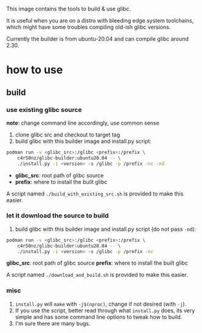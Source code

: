 This image contains the tools to build & use glibc.

It is useful when you are on a distro with bleeding edge system toolchains,
which might have some troubles compiling old-ish glibc versions.

Currently the builder is from ubuntu-20.04 and can compile glibc around 2.30.

# how to use

## build

### use existing glibc source

**note**: change command line accordingly, use common sense

1. clone glibc src and checkout to target tag
2. build glibc with this builder image and install.py script:
```sh
podman run -v <glibc_src>:/glibc <prefix>:/prefix \
    c4r50nz/glibc-builder:ubuntu20.04 -- \
    ./install.py -i <version> -s /glibc -p /prefix -nc -nd
```
- **glibc\_src**: root path of glibc source
- **prefix**: where to install the built glibc

A script named `./build_with_existing_src.sh` is provided to make this easier.

### let it download the source to build

1. build glibc with this builder image and install.py script (do not pass `-nd`):
```sh
podman run -v <glibc_src>:/glibc <prefix>:/prefix \
    c4r50nz/glibc-builder:ubuntu20.04 -- \
    ./install.py -i <version> -s /glibc -p /prefix -nc
```
**glibc\_src**: root path of glibc source
**prefix**: where to install the built glibc

A script named `./download_and_build.sh` is provided to make this easier.

### misc

1. `install.py` will `make` with `-j$(nproc)`, change if not desired (with `-j`).
2. If you use the script, better read through what `install.py` does, its very simple and has some
command line options to tweak how to build.
3. I'm sure there are many bugs.
